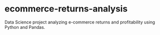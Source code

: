 # ecommerce-returns-analysis
Data Science project analyzing e-commerce returns and profitability using Python and Pandas.
